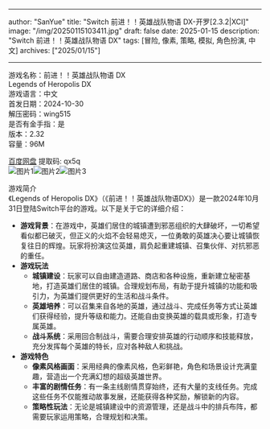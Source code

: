 
---
author: "SanYue"
title: "Switch 前进！！英雄战队物语 DX-开罗[2.3.2|XCI]"
image: "/img/20250115103411.jpg"
draft: false
date: 2025-01-15
description: "Switch 前进！！英雄战队物语 DX"
tags: [冒险, 像素, 策略, 模拟, 角色扮演, 中文]
archives: ["2025/01/15"]

---

游戏名称：前进！！英雄战队物语 DX   
Legends of Heropolis DX    
游戏语言：中文  
首发日期：2024-10-30  
解压密码：wing515  
是否有金手指：是  
版本：2.32   
容量：96M

[百度网盘](https://pan.baidu.com/s/1g1YbUdtfGkUpBq73g2cpRw) 提取码: qx5q  
![图片1](/img/3f59e1.jpg)![图片2](/img/ea23e9.jpg)![图片3](/img/fad06a.jpg)  

游戏简介  
《Legends of Heropolis DX》（《前进！！英雄战队物语DX》）是一款2024年10月31日登陆Switch平台的游戏。以下是关于它的详细介绍：
- **游戏背景**：在游戏中，英雄们居住的城镇遭到邪恶组织的大肆破坏，一切希望看似都已破灭，但正义的火焰不会轻易熄灭，一位勇敢的英雄决心要让城镇恢复往日的辉煌。玩家将扮演这位英雄，肩负起重建城镇、召集伙伴、对抗邪恶的重任。
- **游戏玩法**
    - **城镇建设**：玩家可以自由建造道路、商店和各种设施，重新建立秘密基地，打造英雄们居住的城镇。合理规划布局，有助于提升城镇的功能和吸引力，为英雄们提供更好的生活和战斗条件。
    - **英雄培养**：可以召集来自各地的英雄，通过战斗、完成任务等方式让英雄们获得经验，提升等级和能力。还能自由变换英雄的载具或形象，打造专属英雄。
    - **战斗系统**：采用回合制战斗，需要合理安排英雄的行动顺序和技能释放，充分发挥每个英雄的特长，应对各种敌人和挑战。
- **游戏特色**
    - **像素风格画面**：采用经典的像素风格，色彩鲜艳，角色和场景设计充满童趣，营造出一个充满幻想的超级英雄世界。
    - **丰富的剧情任务**：有一条主线剧情贯穿始终，还有大量的支线任务。完成这些任务不仅能推动故事发展，还能获得各种奖励，解锁新的内容。
    - **策略性玩法**：无论是城镇建设中的资源管理，还是战斗中的排兵布阵，都需要玩家运用策略，合理规划和决策。
